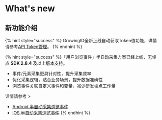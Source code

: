 # What's new

## 新功能介绍

{% hint style="success" %}
GrowingIO全新上线自动获取Token值功能，详情请参考[API Token管理]()。
{% endhint %}

{% hint style="success" %}
​「用户浏览事件」半自动采集方案已经上线，无埋点 **SDK 2.8.4** 及以上版本支持。

* 事件/元素采集更具针对性，提升采集效率
* 优化采集逻辑，贴合业务场景，提升数据准确性
* 浏览事件关联自定义事件和变量，减少研发埋点工作量

详情请参考 &gt;

* [Android 半自动采集浏览事件](developer-manual/sdkintegrated/android-sdk/android-imp.md)   
* [iOS 半自动采集浏览事件](developer-manual/sdkintegrated/ios-sdk/ios-imp.md)
{% endhint %}

